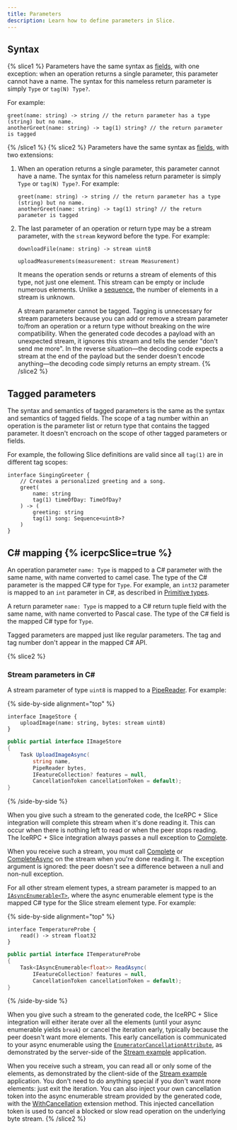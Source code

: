 ```yaml
---
title: Parameters
description: Learn how to define parameters in Slice.
---
```


## Syntax

{% slice1 %}
Parameters have the same syntax as [fields](fields), with one exception: when an operation returns a single parameter,
this parameter cannot have a name. The syntax for this nameless return parameter is simply `Type` or `tag(N) Type?`.

For example:

```slice
greet(name: string) -> string // the return parameter has a type (string) but no name.
anotherGreet(name: string) -> tag(1) string? // the return parameter is tagged
```

{% /slice1 %}
{% slice2 %}
Parameters have the same syntax as [fields](fields), with two extensions:

1. When an operation returns a single parameter, this parameter cannot have a name. The syntax for this nameless return
parameter is simply `Type` or `tag(N) Type?`. For example:

    ```slice
    greet(name: string) -> string // the return parameter has a type (string) but no name.
    anotherGreet(name: string) -> tag(1) string? // the return parameter is tagged
    ```

2. The last parameter of an operation or return type may be a stream parameter, with the `stream` keyword before the
type. For example:

    ```slice
    downloadFile(name: string) -> stream uint8

    uploadMeasurements(measurement: stream Measurement)
    ```

    It means the operation sends or returns a stream of elements of this type, not just one element. This stream can be
    empty or include numerous elements. Unlike a [sequence](sequence-types), the number of elements in a stream is
    unknown.

    A stream parameter cannot be tagged. Tagging is unnecessary for stream parameters because you can add or remove a
    stream parameter to/from an operation or a return type without breaking on the wire compatibility. When the
    generated code decodes a payload with an unexpected stream, it ignores this stream and tells the sender "don't send
    me more". In the reverse situation—the decoding code expects a stream at the end of the payload but the sender
    doesn't encode anything—the decoding code simply returns an empty stream.
{% /slice2 %}

## Tagged parameters

The syntax and semantics of tagged parameters is the same as the syntax and semantics of tagged fields. The scope of a
tag number within an operation is the parameter list or return type that contains the tagged parameter. It doesn't
encroach on the scope of other tagged parameters or fields.

For example, the following Slice definitions are valid since all `tag(1)` are in different tag scopes:

```slice
interface SingingGreeter {
    // Creates a personalized greeting and a song.
    greet(
        name: string
        tag(1) timeOfDay: TimeOfDay?
    ) -> (
        greeting: string
        tag(1) song: Sequence<uint8>?
    )
}
```

## C# mapping {% icerpcSlice=true %}

An operation parameter `name: Type` is mapped to a C# parameter with the same name, with name converted to camel case.
The type of the C# parameter is the mapped C# type for `Type`. For example, an `int32` parameter is mapped to an `int`
parameter in C#, as described in [Primitive types](primitive-types).

A return parameter `name: Type` is mapped to a C# return tuple field with the same name, with name converted to Pascal
case. The type of the C# field is the mapped C# type for `Type`.

Tagged parameters are mapped just like regular parameters. The tag and tag number don't appear in the mapped C# API.

{% slice2 %}
### Stream parameters in C#

A stream parameter of type `uint8` is mapped to a [PipeReader]. For example:

{% side-by-side alignment="top" %}

```slice
interface ImageStore {
    uploadImage(name: string, bytes: stream uint8)
}
```

```csharp
public partial interface IImageStore
{
    Task UploadImageAsync(
        string name,
        PipeReader bytes,
        IFeatureCollection? features = null,
        CancellationToken cancellationToken = default);
}
```

{% /side-by-side %}

When you give such a stream to the generated code, the IceRPC + Slice integration will complete this stream when it's
done reading it. This can occur when there is nothing left to read or when the peer stops reading. The IceRPC + Slice
integration always passes a null exception to [Complete].

When you receive such a stream, you must call [Complete] or [CompleteAsync] on the stream when you're done reading it.
The exception argument is ignored: the peer doesn't see a difference between a null and non-null exception.

For all other stream element types, a stream parameter is mapped to an [`IAsyncEnumerable<T>`], where
the async enumerable element type is the mapped C# type for the Slice stream element type. For example:

{% side-by-side alignment="top" %}

```slice
interface TemperatureProbe {
    read() -> stream float32
}
```

```csharp
public partial interface ITemperatureProbe
{
    Task<IAsyncEnumerable<float>> ReadAsync(
        IFeatureCollection? features = null,
        CancellationToken cancellationToken = default);
}
```

{% /side-by-side %}

When you give such a stream to the generated code, the IceRPC + Slice integration will either iterate over all the
elements (until your async enumerable yields `break`) or cancel the iteration early, typically because the peer doesn't
want more elements. This early cancellation is communicated to your async enumerable using the
[`EnumeratorCancellationAttribute`], as demonstrated by the server-side of the [Stream example] application.

When you receive such a stream, you can read all or only some of the elements, as demonstrated by the client-side of the
[Stream example] application. You don't need to do anything special if you don't want more elements:
just exit the iteration. You can also inject your own cancellation token into the async enumerable stream provided by
the generated code, with the [WithCancellation] extension method. This injected cancellation token is used to cancel a
blocked or slow read operation on the underlying byte stream. {% /slice2 %}

[`EnumeratorCancellationAttribute`]: https://learn.microsoft.com/en-us/dotnet/api/system.runtime.compilerservices.enumeratorcancellationattribute
[PipeReader]: https://learn.microsoft.com/en-us/dotnet/api/system.io.pipelines.pipereader
[Complete]: https://learn.microsoft.com/en-us/dotnet/api/system.io.pipelines.pipereader.complete
[CompleteAsync]: https://learn.microsoft.com/en-us/dotnet/api/system.io.pipelines.pipereader.completeasync
[Stream example]: https://github.com/icerpc/icerpc-csharp/tree/0.1.x/examples/Stream
[WithCancellation]: https://learn.microsoft.com/en-us/dotnet/api/system.threading.tasks.taskasyncenumerableextensions.withcancellation
[`IAsyncEnumerable<T>`]: https://learn.microsoft.com/en-us/dotnet/api/system.collections.generic.iasyncenumerable-1
